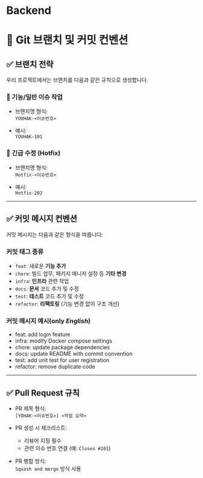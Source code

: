 # Backend

# 📘 Git 브랜치 및 커밋 컨벤션

## ✅ 브랜치 전략

우리 프로젝트에서는 브랜치를 다음과 같은 규칙으로 생성합니다.

### 🔹 기능/일반 이슈 작업

- 브랜치명 형식:  
  `YOUHAK-<이슈번호>`

- 예시:  
  `YOUHAK-101`

### 🔹 긴급 수정 (Hotfix)

- 브랜치명 형식:  
  `Hotfix-<이슈번호>`

- 예시:  
  `Hotfix-202`

---

## ✅ 커밋 메시지 컨벤션

커밋 메시지는 다음과 같은 형식을 따릅니다:


### 커밋 태그 종류

- `feat`: 새로운 **기능 추가**  
- `chore`: 빌드 업무, 패키지 매니저 설정 등 **기타 변경**
- `infra`: **인프라** 관련 작업
- `docs`: **문서** 코드 추가 및 수정
- `test`: **테스트** 코드 추가 및 수정  
- `refactor`: **리팩토링** (기능 변경 없이 구조 개선)

### 커밋 메시지 예시(only *English*)
- feat: add login feature
- infra: modify Docker compose settings
- chore: update package dependencies  
- docs: update README with commit convention  
- test: add unit test for user registration  
- refactor: remove duplicate code

---

## ✅ Pull Request 규칙

- PR 제목 형식:  
  `[YOHAK-<이슈번호>] <작업 요약>`

- PR 생성 시 체크리스트:
  - 리뷰어 지정 필수
  - 관련 이슈 번호 연결 (예: `Closes #101`)

- PR 병합 방식:  
  `Squash and merge` 방식 사용